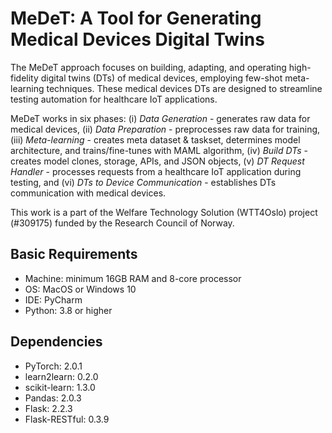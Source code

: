 # MeDeT: A Tool for Generating Medical Devices Digital Twins

The MeDeT approach focuses on building, adapting, and operating high-fidelity digital twins (DTs) of medical devices, employing few-shot meta-learning techniques. These medical devices DTs are designed to streamline testing automation for healthcare IoT applications. 

MeDeT works in six phases: (i) _Data Generation_ - generates raw data for medical devices, (ii) _Data Preparation_ - preprocesses raw data for training, (iii) _Meta-learning_ - creates meta dataset & taskset, determines model architecture, and trains/fine-tunes with MAML algorithm, (iv) _Build DTs_ - creates model clones, storage, APIs, and JSON objects, (v) _DT Request Handler_ - processes requests from a healthcare IoT application during testing, and (vi) _DTs to Device
Communication_ - establishes DTs communication with medical devices. 

This work is a part of the Welfare Technology Solution (WTT4Oslo) project (#309175) funded by the Research Council of Norway.






[//]: # (The repository contains open-source implementation)


## Basic Requirements

* Machine: minimum 16GB RAM and 8-core processor 
* OS: MacOS or Windows 10
* IDE: PyCharm
* Python: 3.8 or higher 

## Dependencies

* PyTorch: 2.0.1
* learn2learn: 0.2.0
* scikit-learn: 1.3.0
* Pandas: 2.0.3
* Flask: 2.2.3
* Flask-RESTful: 0.3.9

